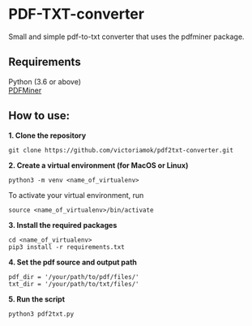 # PDF-TXT-converter

Small and simple pdf-to-txt converter that uses the pdfminer package. 

## Requirements

Python (3.6 or above) \
[PDFMiner](https://pypi.org/project/pdfminer/) 

## How to use:

**1. Clone the repository**
```
git clone https://github.com/victoriamok/pdf2txt-converter.git
```
**2. Create a virtual environment (for MacOS or Linux)**
```
python3 -m venv <name_of_virtualenv>
```
To activate your virtual environment, run
```
source <name_of_virtualenv>/bin/activate
```
**3. Install the required packages**
```
cd <name_of_virtualenv>
pip3 install -r requirements.txt
```
**4. Set the pdf source and output path**
```
pdf_dir = '/your/path/to/pdf/files/'
txt_dir = '/your/path/to/txt/files/'
```
**5. Run the script**
```
python3 pdf2txt.py 
```
